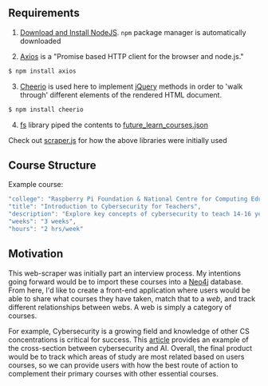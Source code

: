 ## Requirements
1. [Download and Install NodeJS](https://nodejs.org/en/download/). 
```npm``` package manager is automatically downloaded

2. [Axios](https://github.com/axios/axios) is a "Promise based HTTP client for the browser and node.js." 
```javascript
$ npm install axios
```

3. [Cheerio](https://github.com/cheeriojs/cheerio) is used here to implement [jQuery](https://jquery.com/) methods in order to 'walk through' different elements of the rendered HTML document. 
```javascript
$ npm install cheerio
```

4. [fs](https://nodejs.org/api/fs.html) library piped the contents to [future_learn_courses.json](./future_learn_courses.json)

Check out [scraper.js](./scraper.js) for how the above libraries were initially used

## Course Structure

Example course:
```javascript
"college": "Raspberry Pi Foundation & National Centre for Computing Education",
"title": "Introduction to Cybersecurity for Teachers",
"description": "Explore key concepts of cybersecurity to teach 14-16 year-old students with this online cybersecurity course supported by Google.",
"weeks": "3 weeks",
"hours": "2 hrs/week"
```

## Motivation
This web-scraper was initially part an interview process. My intentions going forward would be to import these courses into a [Neo4j](https://neo4j.com/) database. From here, I'd like to create a front-end application where users would be able to share what courses they have taken, match that to a _web_, and track different relationships between webs. A web is simply a category of courses.

For example, Cybersecurity is a growing field and knowledge of other CS concentrations is critical for success. This [article](https://www.zdnet.com/article/ai-is-changing-everything-about-cybersecurity-for-better-and-for-worse-heres-what-you-need-to-know/) provides an example of the cross-section between cybersecurity and AI. Overall, the final product would be to track which areas of study are most related based on users courses, so we can provide users with how the best route of action to complement their primary courses with other essential courses.
